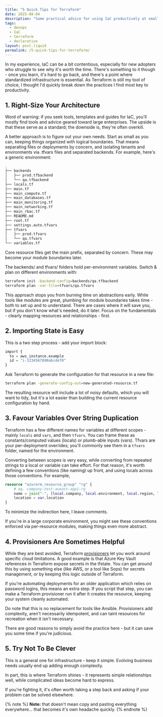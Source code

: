 ```yaml
---
title: "5 Quick Tips for Terraform"
date: 2025-08-04
description: "Some practical advice for using IaC productively at smaller scales."
tags:
  - devops
  - IaC
  - terraform
  - declarative
layout: post.liquid
permalink: /5-quick-tips-for-terraform/
---
```


In my experience, IaC can be a bit contentious, especially for new adopters who struggle to see why it's worth the time. There's something to it though - once you learn, it's hard to go back, and there's a point where standardized infrastructure is essential. As Terraform is still my tool of choice, I thought I'd quickly break down the practices I find most key to productivity.

## 1. Right-Size Your Architecture
Word of warning: if you seek tools, templates and guides for IaC, you'll mostly find tools and advice geared toward large enterprises. The upside is that these serve as a standard; the downside is, they're often overkill.

A better approach is to figure out your own needs. Start as small as you can, keeping things organized with logical boundaries. That means separating files or deployments by concern, and isolating tenants and environments via .tfvars files and separated backends. For example, here's a generic environment:

```bash
.
├── backends
│   ├── prod.tfbackend
│   └── qa.tfbackend
├── locals.tf
├── main.tf
├── main_compute.tf
├── main_databases.tf
├── main_monitoring.tf
├── main_networking.tf
├── main_rbac.tf
├── README.md
├── root.tf
├── settings.auto.tfvars
├── tfvars
│   ├── prod.tfvars
│   └── qa.tfvars
└── variables.tf
```

Core resource files get the main prefix, separated by concern. These may become your module boundaries later.

The backends/ and tfvars/ folders hold per-environment variables. Switch & plan on different environments with:

```bash
terraform init -backend-config=backends/qa.tfbackend
terraform plan -var-file=tfvars/qa.tfvars
```

This approach stops you from burning time on abstractions early. While tools like modules are great, plumbing for module boundaries takes time - both to set up and to understand. There are cases where it will save you, but if you don't know what's needed, do it later. Focus on the fundamentals - clearly mapping resources and relationships - first.

## 2. Importing State is Easy
This is a two step process - add your import block:

```terraform
import {
  to = aws_instance.example
  id = "i-1234567890abcdef0"
}
```

Ask Terraform to generate the configuration for that resource in a new file:
```bash
terraform plan -generate-config-out=new-generated-resource.tf
```

The resulting resource will include a lot of noisy defaults, which you will want to tidy, but it's a lot easier than building the current resource configuration by hand.

## 3. Favour Variables Over String Duplication
Terraform has a few different names for variables at different scopes - mainly `locals` and `vars`, and then `tfvars`. You can frame these as constants/computed values (locals) or plumb-able inputs (vars). Tfvars are your per-deployment overrides; you'll commonly see them in a `tfvars` folder, named for the environment.

Converting between scopes is very easy, while converting from repeated strings to a local or variable can take effort. For that reason, it's worth defining a few conventions (like naming) up front, and using locals across those conventions. For example,

```terraform
resource "azurerm_resource_group" "rg" {
	# eg. company-test-aueast-app1-rg
	name = join("-", [local.company, local.environment, local.region, local.deployment, "rg"])
	location = var.location
}
```
To minimize the indirection here, I leave comments.

If you're in a large corporate environment, you might see these conventions enforced via per-resource modules, making things even more abstract.

## 4. Provisioners Are Sometimes Helpful
While they are best avoided, Terraform [provisioners](https://developer.hashicorp.com/terraform/language/resources/provisioners/syntax) let you work around specific cloud limitations. A good example is that Azure Key Vault references in Terraform expose secrets in the tfstate. You can get around this by using something else (like AWS, or a tool like Sops) for secrets management, or by keeping this logic outside of Terraform.

If you're automating deployments for an older application which relies on password logins, this means an extra step. If you script that step, you can make a Terraform provisioner run it after it creates the resource, keeping your system cleanly automated.

Do note that this is no replacement for tools like Ansible. Provisioners add complexity, aren't necessarily idempotent, and can taint resources for recreation when it isn't necessary.

There are good reasons to simply avoid the practice here - but it can save you some time if you're judicious.

## 5. Try Not To Be Clever
This is a general one for infrastructure - keep it simple. Evolving business needs usually end up adding enough complexity.

In part, this is where Terraform shines - it represents simple relationships well, while complicated ideas become hard to express.

If you're fighting it, it's often worth taking a step back and asking if your problem can be solved elsewhere.

{% note %}
**Note:** that doesn't mean copy and pasting everything everywhere... that becomes it's own headache quickly.
{% endnote %}
